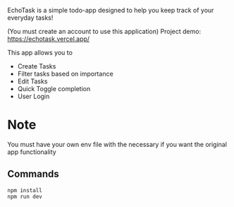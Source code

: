 EchoTask is a simple todo-app designed to help you keep track of your everyday tasks!

(You must create an account to use this application)
Project demo: https://echotask.vercel.app/

This app allows you to

- Create Tasks
- Filter tasks based on importance
- Edit Tasks
- Quick Toggle completion
- User Login

# Note

You must have your own env file with the necessary if you want the original app functionality

## Commands

```
npm install
npm run dev
```
